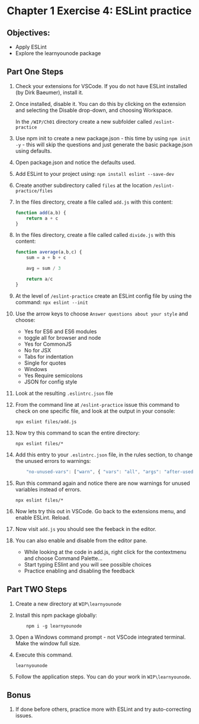 # Chapter 1 Exercise 4: ESLint practice

## Objectives:
* Apply ESLint
* Explore the learnyounode package

## Part One Steps

1. Check your extensions for VSCode. If you do not have ESLint installed (by Dirk Baeumer), install it. 

1. Once installed, disable it. You can do this by clicking on the extension and selecting the Disable drop-down, and choosing Workspace.

    In the `/WIP/Ch01` directory create a new subfolder called `/eslint-practice`

1. Use npm init to create a new package.json - this time by using `npm init -y` - this will skip the questions and just generate the basic package.json using defaults.

1. Open package.json and notice the defaults used.

1. Add ESLint to your project using: `npm install eslint --save-dev`

1. Create another subdirectory called `files` at the location `/eslint-practice/files`

1. In the files directory, create a file called `add.js` with this content:
    ``` javascript
    function add(a,b) {
        return a + c
    }
    ```

1. In the files directory, create a file called called `divide.js` with this content:

    ``` javascript
    function average(a,b,c) {
        sum = a + b + c

        avg = sum / 3

        return a/c
    }
    ```

1. At the level of `/eslint-practice` create an ESLint config file by using the command: 
`npx eslint --init`

1. Use the arrow keys to choose `Answer questions about your style` and choose:
    * Yes for ES6 and ES6 modules
    * toggle all for browser and node
    * Yes for CommonJS
    * No for JSX
    * Tabs for indentation
    * Single for quotes
    * Windows
    * Yes Require semicolons 
    * JSON for config style

1. Look at the resulting `.eslintrc.json` file

1. From the command line at `/eslint-practice` issue this command to check on one specific file, and look at the output in your console:
    ```
    npx eslint files/add.js   
    ```

1. Now try this command to scan the entire directory:
    ```
    npx eslint files/*
    ```

1. Add this entry to your `.eslintrc.json` file, in the rules section, to change the unused errors to warnings:
    ``` javascript
        "no-unused-vars": ["warn", { "vars": "all", "args": "after-used", "ignoreRestSiblings": false }]
    ```

1. Run this command again and notice there are now warnings for unused variables instead of errors.
    ```
    npx eslint files/*
    ```

1. Now lets try this out in VSCode. Go back to the extensions menu, and enable ESLint. Reload.

1. Now visit `add.js` you should see the feeback in the editor.

1. You can also enable and disable from the editor pane. 
    * While looking at the code in add.js, right click for the contextmenu and choose Command Palette...
    * Start typing ESlint and you will see possible choices
    * Practice enabling and disabling the feedback

## Part TWO Steps

1. Create a new directory at `WIP\learnyounode`

1. Install this npm package globally: 

    ```
        npm i -g learnyounode
    ```

1. Open a Windows command prompt - not VSCode integrated terminal. Make the window full size.

1. Execute this command.

    ```
    learnyounode
    ```

1. Follow the application steps. You can do your work in `WIP\learnyounode`.

## Bonus
1. If done before others, practice more with ESLint and try auto-correcting issues.